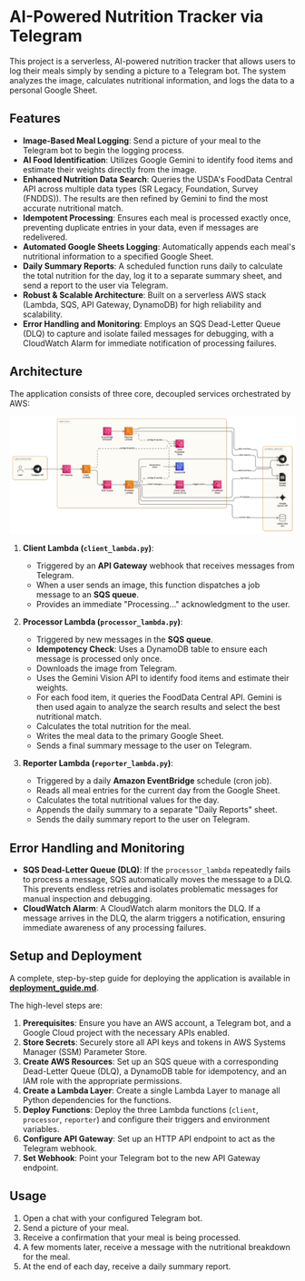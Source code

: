 # AI-Powered Nutrition Tracker via Telegram

This project is a serverless, AI-powered nutrition tracker that allows users to log their meals simply by sending a picture to a Telegram bot. The system analyzes the image, calculates nutritional information, and logs the data to a personal Google Sheet.

## Features

- **Image-Based Meal Logging**: Send a picture of your meal to the Telegram bot to begin the logging process.
- **AI Food Identification**: Utilizes Google Gemini to identify food items and estimate their weights directly from the image.
- **Enhanced Nutrition Data Search**: Queries the USDA's FoodData Central API across multiple data types (SR Legacy, Foundation, Survey (FNDDS)). The results are then refined by Gemini to find the most accurate nutritional match.
- **Idempotent Processing**: Ensures each meal is processed exactly once, preventing duplicate entries in your data, even if messages are redelivered.
- **Automated Google Sheets Logging**: Automatically appends each meal's nutritional information to a specified Google Sheet.
- **Daily Summary Reports**: A scheduled function runs daily to calculate the total nutrition for the day, log it to a separate summary sheet, and send a report to the user via Telegram.
- **Robust & Scalable Architecture**: Built on a serverless AWS stack (Lambda, SQS, API Gateway, DynamoDB) for high reliability and scalability.
- **Error Handling and Monitoring**: Employs an SQS Dead-Letter Queue (DLQ) to capture and isolate failed messages for debugging, with a CloudWatch Alarm for immediate notification of processing failures.

## Architecture

The application consists of three core, decoupled services orchestrated by AWS:

![AI Nutrition Tracker Architecture Diagram](./images/architecture_diagram.png)

1.  **Client Lambda (`client_lambda.py`)**:
    -   Triggered by an **API Gateway** webhook that receives messages from Telegram.
    -   When a user sends an image, this function dispatches a job message to an **SQS queue**.
    -   Provides an immediate "Processing..." acknowledgment to the user.

2.  **Processor Lambda (`processor_lambda.py`)**:
    -   Triggered by new messages in the **SQS queue**.
    -   **Idempotency Check**: Uses a DynamoDB table to ensure each message is processed only once.
    -   Downloads the image from Telegram.
    -   Uses the Gemini Vision API to identify food items and estimate their weights.
    -   For each food item, it queries the FoodData Central API. Gemini is then used again to analyze the search results and select the best nutritional match.
    -   Calculates the total nutrition for the meal.
    -   Writes the meal data to the primary Google Sheet.
    -   Sends a final summary message to the user on Telegram.

3.  **Reporter Lambda (`reporter_lambda.py`)**:
    -   Triggered by a daily **Amazon EventBridge** schedule (cron job).
    -   Reads all meal entries for the current day from the Google Sheet.
    -   Calculates the total nutritional values for the day.
    -   Appends the daily summary to a separate "Daily Reports" sheet.
    -   Sends the daily summary report to the user on Telegram.

## Error Handling and Monitoring

-   **SQS Dead-Letter Queue (DLQ)**: If the `processor_lambda` repeatedly fails to process a message, SQS automatically moves the message to a DLQ. This prevents endless retries and isolates problematic messages for manual inspection and debugging.
-   **CloudWatch Alarm**: A CloudWatch alarm monitors the DLQ. If a message arrives in the DLQ, the alarm triggers a notification, ensuring immediate awareness of any processing failures.

## Setup and Deployment

A complete, step-by-step guide for deploying the application is available in [**deployment_guide.md**](./deployment_guide.md).

The high-level steps are:
1.  **Prerequisites**: Ensure you have an AWS account, a Telegram bot, and a Google Cloud project with the necessary APIs enabled.
2.  **Store Secrets**: Securely store all API keys and tokens in AWS Systems Manager (SSM) Parameter Store.
3.  **Create AWS Resources**: Set up an SQS queue with a corresponding Dead-Letter Queue (DLQ), a DynamoDB table for idempotency, and an IAM role with the appropriate permissions.
4.  **Create a Lambda Layer**: Create a single Lambda Layer to manage all Python dependencies for the functions.
5.  **Deploy Functions**: Deploy the three Lambda functions (`client`, `processor`, `reporter`) and configure their triggers and environment variables.
6.  **Configure API Gateway**: Set up an HTTP API endpoint to act as the Telegram webhook.
7.  **Set Webhook**: Point your Telegram bot to the new API Gateway endpoint.

## Usage

1.  Open a chat with your configured Telegram bot.
2.  Send a picture of your meal.
3.  Receive a confirmation that your meal is being processed.
4.  A few moments later, receive a message with the nutritional breakdown for the meal.
5.  At the end of each day, receive a daily summary report.
